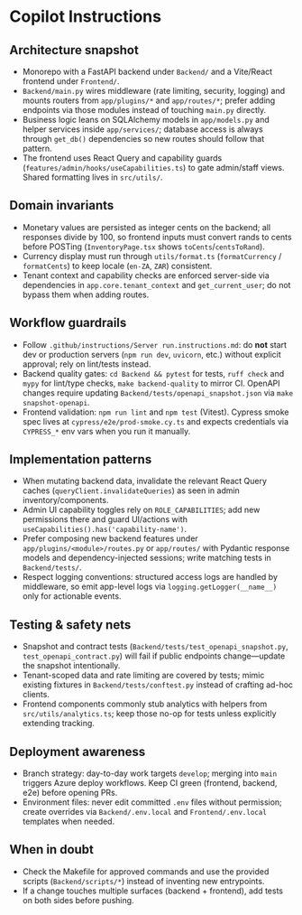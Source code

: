 # Copilot Instructions

## Architecture snapshot
- Monorepo with a FastAPI backend under `Backend/` and a Vite/React frontend under `Frontend/`.
- `Backend/main.py` wires middleware (rate limiting, security, logging) and mounts routers from `app/plugins/*` and `app/routes/*`; prefer adding endpoints via those modules instead of touching `main.py` directly.
- Business logic leans on SQLAlchemy models in `app/models.py` and helper services inside `app/services/`; database access is always through `get_db()` dependencies so new routes should follow that pattern.
- The frontend uses React Query and capability guards (`features/admin/hooks/useCapabilities.ts`) to gate admin/staff views. Shared formatting lives in `src/utils/`.

## Domain invariants
- Monetary values are persisted as integer cents on the backend; all responses divide by 100, so frontend inputs must convert rands to cents before POSTing (`InventoryPage.tsx` shows `toCents`/`centsToRand`).
- Currency display must run through `utils/format.ts` (`formatCurrency` / `formatCents`) to keep locale (`en-ZA`, `ZAR`) consistent.
- Tenant context and capability checks are enforced server-side via dependencies in `app.core.tenant_context` and `get_current_user`; do not bypass them when adding routes.

## Workflow guardrails
- Follow `.github/instructions/Server run.instructions.md`: do **not** start dev or production servers (`npm run dev`, `uvicorn`, etc.) without explicit approval; rely on lint/tests instead.
- Backend quality gates: `cd Backend && pytest` for tests, `ruff check` and `mypy` for lint/type checks, `make backend-quality` to mirror CI. OpenAPI changes require updating `Backend/tests/openapi_snapshot.json` via `make snapshot-openapi`.
- Frontend validation: `npm run lint` and `npm test` (Vitest). Cypress smoke spec lives at `cypress/e2e/prod-smoke.cy.ts` and expects credentials via `CYPRESS_*` env vars when you run it manually.

## Implementation patterns
- When mutating backend data, invalidate the relevant React Query caches (`queryClient.invalidateQueries`) as seen in admin inventory/components.
- Admin UI capability toggles rely on `ROLE_CAPABILITIES`; add new permissions there and guard UI/actions with `useCapabilities().has('capability-name')`.
- Prefer composing new backend features under `app/plugins/<module>/routes.py` or `app/routes/` with Pydantic response models and dependency-injected sessions; write matching tests in `Backend/tests/`.
- Respect logging conventions: structured access logs are handled by middleware, so emit app-level logs via `logging.getLogger(__name__)` only for actionable events.

## Testing & safety nets
- Snapshot and contract tests (`Backend/tests/test_openapi_snapshot.py`, `test_openapi_contract.py`) will fail if public endpoints change—update the snapshot intentionally.
- Tenant-scoped data and rate limiting are covered by tests; mimic existing fixtures in `Backend/tests/conftest.py` instead of crafting ad-hoc clients.
- Frontend components commonly stub analytics with helpers from `src/utils/analytics.ts`; keep those no-op for tests unless explicitly extending tracking.

## Deployment awareness
- Branch strategy: day-to-day work targets `develop`; merging into `main` triggers Azure deploy workflows. Keep CI green (frontend, backend, e2e) before opening PRs.
- Environment files: never edit committed `.env` files without permission; create overrides via `Backend/.env.local` and `Frontend/.env.local` templates when needed.

## When in doubt
- Check the Makefile for approved commands and use the provided scripts (`Backend/scripts/*`) instead of inventing new entrypoints.
- If a change touches multiple surfaces (backend + frontend), add tests on both sides before pushing.
